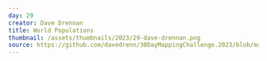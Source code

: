 ```yaml
---
day: 29
creator: Dave Drennan
title: World Populations
thumbnail: /assets/thumbnails/2023/29-dave-drennan.png
source: https://github.com/davedrenn/30DayMappingChallenge.2023/blob/main/Day29.Rmd  # Add a link to your source code here
---
```

